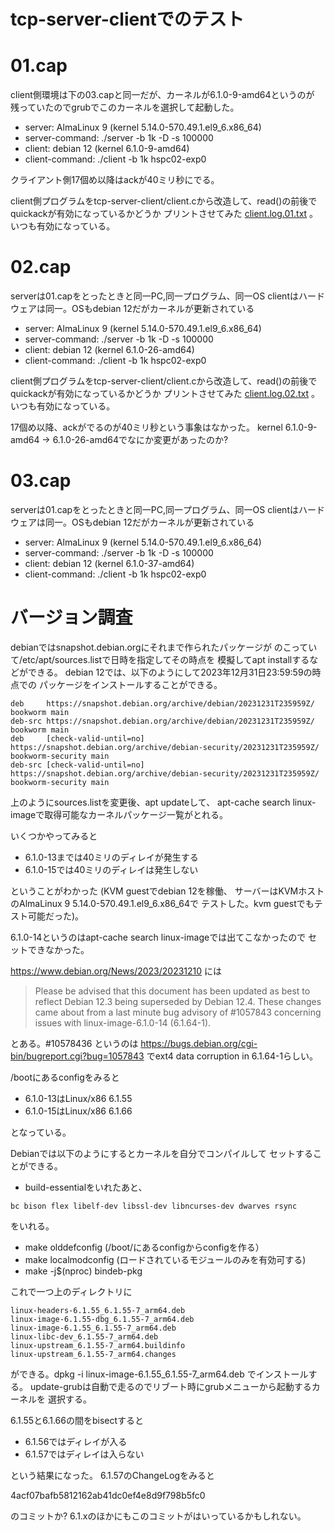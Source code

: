 # tcp-server-clientでのテスト

# 01.cap

client側環境は下の03.capと同一だが、カーネルが6.1.0-9-amd64というのが
残っていたのでgrubでこのカーネルを選択して起動した。

- server: AlmaLinux 9 (kernel 5.14.0-570.49.1.el9_6.x86_64)
- server-command: ./server -b 1k -D -s 100000 
- client: debian 12 (kernel 6.1.0-9-amd64)
- client-command: ./client -b 1k hspc02-exp0

クライアント側17個め以降はackが40ミリ秒にでる。

client側プログラムをtcp-server-client/client.cから改造して、read()の前後で
quickackが有効になっているかどうか
プリントさせてみた
[client.log.01.txt](client.log.01.txt)
。いつも有効になっている。


# 02.cap

serverは01.capをとったときと同一PC,同一プログラム、同一OS
clientはハードウェアは同一。OSもdebian 12だがカーネルが更新されている

- server: AlmaLinux 9 (kernel 5.14.0-570.49.1.el9_6.x86_64)
- server-command: ./server -b 1k -D -s 100000 
- client: debian 12 (kernel 6.1.0-26-amd64)
- client-command: ./client -b 1k hspc02-exp0

client側プログラムをtcp-server-client/client.cから改造して、read()の前後で
quickackが有効になっているかどうか
プリントさせてみた
[client.log.02.txt](client.log.02.txt)
。いつも有効になっている。

17個め以降、ackがでるのが40ミリ秒という事象はなかった。
kernel 6.1.0-9-amd64 -> 6.1.0-26-amd64でなにか変更があったのか?

# 03.cap

serverは01.capをとったときと同一PC,同一プログラム、同一OS
clientはハードウェアは同一。OSもdebian 12だがカーネルが更新されている

- server: AlmaLinux 9 (kernel 5.14.0-570.49.1.el9_6.x86_64)
- server-command: ./server -b 1k -D -s 100000 
- client: debian 12 (kernel 6.1.0-37-amd64)
- client-command: ./client -b 1k hspc02-exp0

# バージョン調査

debianではsnapshot.debian.orgにそれまで作られたパッケージが
のこっていて/etc/apt/sources.listで日時を指定してその時点を
模擬してapt installするなどができる。
debian 12では、以下のようにして2023年12月31日23:59:59の時点での
パッケージをインストールすることができる。

```
deb     https://snapshot.debian.org/archive/debian/20231231T235959Z/ bookworm main
deb-src https://snapshot.debian.org/archive/debian/20231231T235959Z/ bookworm main
deb     [check-valid-until=no] https://snapshot.debian.org/archive/debian-security/20231231T235959Z/ bookworm-security main
deb-src [check-valid-until=no] https://snapshot.debian.org/archive/debian-security/20231231T235959Z/ bookworm-security main
```

上のようにsources.listを変更後、apt updateして、
apt-cache search linux-imageで取得可能なカーネルパッケージ一覧がとれる。

いくつかやってみると

- 6.1.0-13までは40ミリのディレイが発生する
- 6.1.0-15では40ミリのディレイは発生しない

ということがわかった
(KVM guestでdebian 12を稼働、
サーバーはKVMホストのAlmaLinux 9 5.14.0-570.49.1.el9_6.x86_64で
テストした。kvm guestでもテスト可能だった)。

6.1.0-14というのはapt-cache search linux-imageでは出てこなかったので
セットできなかった。

https://www.debian.org/News/2023/20231210 には

> Please be advised that this document has been updated as best to
> reflect Debian 12.3 being superseded by Debian 12.4. These changes
> came about from a last minute bug advisory of #1057843 concerning
> issues with linux-image-6.1.0-14 (6.1.64-1).

とある。#10578436 というのは
https://bugs.debian.org/cgi-bin/bugreport.cgi?bug=1057843
でext4 data corruption in 6.1.64-1らしい。

/bootにあるconfigをみると

- 6.1.0-13はLinux/x86 6.1.55
- 6.1.0-15はLinux/x86 6.1.66

となっている。

Debianでは以下のようにするとカーネルを自分でコンパイルして
セットすることができる。

- build-essentialをいれたあと、
```
bc bison flex libelf-dev libssl-dev libncurses-dev dwarves rsync
```
をいれる。
- make olddefconfig (/boot/にあるconfigからconfigを作る）
- make localmodconfig (ロードされているモジュールのみを有効可する)
- make -j$(nproc) bindeb-pkg

これで一つ上のディレクトリに
```
linux-headers-6.1.55_6.1.55-7_arm64.deb
linux-image-6.1.55-dbg_6.1.55-7_arm64.deb
linux-image-6.1.55_6.1.55-7_arm64.deb
linux-libc-dev_6.1.55-7_arm64.deb
linux-upstream_6.1.55-7_arm64.buildinfo
linux-upstream_6.1.55-7_arm64.changes
```
ができる。dpkg -i linux-image-6.1.55_6.1.55-7_arm64.deb でインストールする。
update-grubは自動で走るのでリブート時にgrubメニューから起動するカーネルを
選択する。

6.1.55と6.1.66の間をbisectすると

- 6.1.56ではディレイが入る
- 6.1.57ではディレイは入らない

という結果になった。
6.1.57のChangeLogをみると

4acf07bafb5812162ab41dc0ef4e8d9f798b5fc0

のコミットか?
6.1.xのほかにもこのコミットがはいっているかもしれない。



